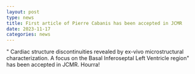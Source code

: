 ```yaml
---
layout: post
type: news
title: First article of Pierre Cabanis has been accepted in JCMR
date: 2023-11-17
categories: news
---
```


" Cardiac structure discontinuities revealed by ex-vivo microstructural characterization. A focus on the Basal Inferoseptal Left Ventricle region" has been accepted in JCMR. Hourra! 